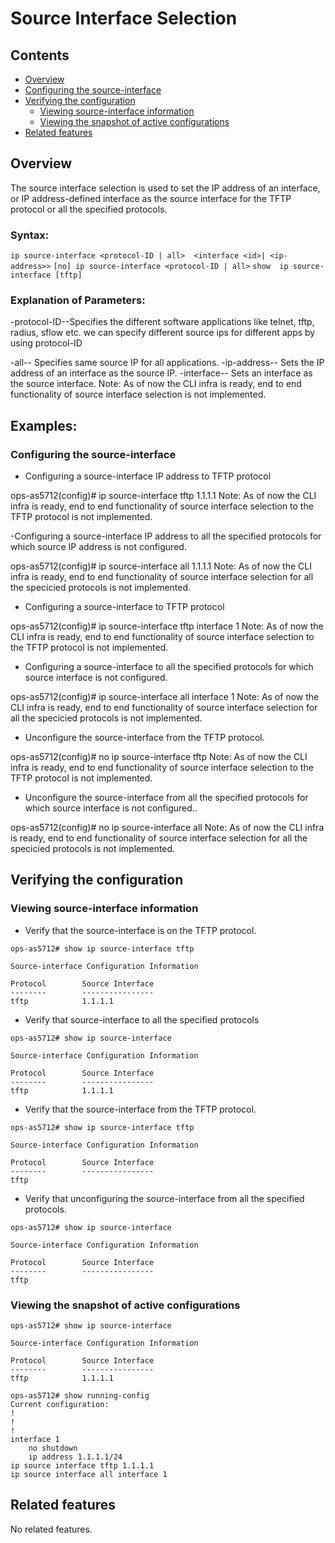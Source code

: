 # Source Interface Selection

## Contents

- [Overview](#overview)
- [Configuring the source-interface](#configuring-the-source-interface)
- [Verifying the configuration](#verifying-the-configuration)
    - [Viewing source-interface information](#viewing-source-interface-information)
    - [Viewing the snapshot of active configurations](#viewing-the-snapshot-of-active-configurations)
- [Related features](#related-features)

## Overview

The source interface selection is used to set the IP address of an interface,
or IP address-defined interface as the source interface for the TFTP protocol
or all the specified protocols.

### Syntax:
`ip source-interface <protocol-ID | all>  <interface <id>| <ip-address>>`
`[no] ip source-interface <protocol-ID | all>`
`show  ip source-interface [tftp]`

### Explanation of Parameters:

-protocol-ID--Specifies the  different software applications like telnet, tftp,
radius, sflow etc. we can specify different source ips for different apps by
using protocol-ID

-all-- Specifies same source IP for all applications.
-ip-address-- Sets the IP address of an interface as the source IP.
-interface-- Sets an interface as the source interface.
Note: As of now the CLI infra is ready, end to end functionality of source
interface selection is not implemented.

## Examples:
### Configuring the source-interface

- Configuring a source-interface IP address to TFTP protocol

ops-as5712(config)# ip source-interface tftp 1.1.1.1
Note: As of now the CLI infra is ready, end to end functionality of source
interface selection to the TFTP protocol is not implemented.

-Configuring a source-interface IP address to all the specified protocols
for which source IP address
is not configured.

ops-as5712(config)# ip source-interface all 1.1.1.1
Note: As of now the CLI infra is ready, end to end functionality of source
interface selection for all the specicied protocols is not implemented.

- Configuring a source-interface to TFTP protocol

ops-as5712(config)# ip source-interface tftp interface 1
Note: As of now the CLI infra is ready, end to end functionality of
source interface selection to the TFTP protocol is not implemented.

- Configuring a source-interface to all the specified protocols for which
source interface is not configured.

ops-as5712(config)# ip source-interface all interface 1
Note: As of now the CLI infra is ready, end to end functionality of source
interface selection for all the specicied protocols is not implemented.

- Unconfigure the source-interface from the TFTP protocol.

ops-as5712(config)# no ip source-interface tftp
Note: As of now the CLI infra is ready, end to end functionality of source
interface selection to the TFTP protocol is not implemented.

- Unconfigure the source-interface from all the specified protocols for
which source interface is not configured..

ops-as5712(config)# no ip source-interface all
Note: As of now the CLI infra is ready, end to end functionality of
source interface selection for all the specicied protocols is not implemented.

## Verifying the configuration
### Viewing source-interface information

- Verify that the source-interface is on the TFTP protocol.
```
ops-as5712# show ip source-interface tftp

Source-interface Configuration Information

Protocol        Source Interface
--------        ----------------
tftp            1.1.1.1
```

- Verify that source-interface to all the specified protocols
```
ops-as5712# show ip source-interface

Source-interface Configuration Information

Protocol        Source Interface
--------        ----------------
tftp            1.1.1.1
```

- Verify that the source-interface from the TFTP protocol.
```
ops-as5712# show ip source-interface tftp

Source-interface Configuration Information

Protocol        Source Interface
--------        ----------------
tftp
```

- Verify that unconfiguring the source-interface from all the specified protocols.
```
ops-as5712# show ip source-interface

Source-interface Configuration Information

Protocol        Source Interface
--------        ----------------
tftp
```

### Viewing the snapshot of active configurations
```
ops-as5712# show ip source-interface

Source-interface Configuration Information

Protocol        Source Interface
--------        ----------------
tftp            1.1.1.1

ops-as5712# show running-config
Current configuration:
!
!
!
interface 1
    no shutdown
    ip address 1.1.1.1/24
ip source interface tftp 1.1.1.1
ip source interface all interface 1
```

## Related features
No related features.